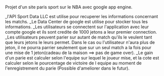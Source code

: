 Projet d'un site paris sport sur le NBA avec google app engine.

_l'API Sport Data LLC est utilise pour recuperer les informations concernant les matchs.
_Le Data Center de google est utilise pour stocker tous les informations.
_Les utilisateurs se connectent sur l'application avec leur compte google et ils sont credite de 1000 jetons a leur premier connection.
_Les utilisateurs peuvent parier sur autant de match qu'ils le veulent tant que leurs jetons le leurs permet. Dans le cas ou l'utilisateur n'aura plus de jeton, il ne pourra parrier seulement que sur un seul match a la fois pour une mise de 1 jeton(cadeau de la maison ==> pas de game over).
_Le gain d'un parie est calculer selon l'equipe sur lequel le joueur mise, et la cote est calculer selon le pourcentage de victoire de l equipe au moment de l'enregistrement du parie (Possible d'ameliorer dans le futur).
